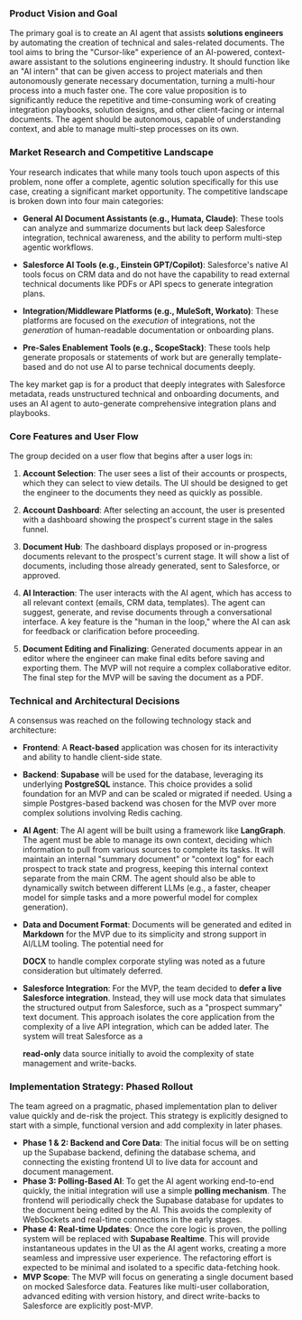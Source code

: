 ### **Product Vision and Goal**

The primary goal is to create an AI agent that assists **solutions engineers** by automating the creation of technical and sales-related documents. The tool aims to bring the "Cursor-like" experience of an AI-powered, context-aware assistant to the solutions engineering industry. It should function like an "AI intern" that can be given access to project materials and then autonomously generate necessary documentation, turning a multi-hour process into a much faster one. The core value proposition is to significantly reduce the repetitive and time-consuming work of creating integration playbooks, solution designs, and other client-facing or internal documents. The agent should be autonomous, capable of understanding context, and able to manage multi-step processes on its own.

### **Market Research and Competitive Landscape**

Your research indicates that while many tools touch upon aspects of this problem, none offer a complete, agentic solution specifically for this use case, creating a significant market opportunity. The competitive landscape is broken down into four main categories:

* **General AI Document Assistants (e.g., Humata, Claude)**: These tools can analyze and summarize documents but lack deep Salesforce integration, technical awareness, and the ability to perform multi-step agentic workflows.

* **Salesforce AI Tools (e.g., Einstein GPT/Copilot)**: Salesforce's native AI tools focus on CRM data and do not have the capability to read external technical documents like PDFs or API specs to generate integration plans.

* **Integration/Middleware Platforms (e.g., MuleSoft, Workato)**: These platforms are focused on the *execution* of integrations, not the *generation* of human-readable documentation or onboarding plans.

* **Pre-Sales Enablement Tools (e.g., ScopeStack)**: These tools help generate proposals or statements of work but are generally template-based and do not use AI to parse technical documents deeply.

The key market gap is for a product that deeply integrates with Salesforce metadata, reads unstructured technical and onboarding documents, and uses an AI agent to auto-generate comprehensive integration plans and playbooks.

### **Core Features and User Flow**

The group decided on a user flow that begins after a user logs in:

1. **Account Selection**: The user sees a list of their accounts or prospects, which they can select to view details. The UI should be designed to get the engineer to the documents they need as quickly as possible.

2. **Account Dashboard**: After selecting an account, the user is presented with a dashboard showing the prospect's current stage in the sales funnel.

3. **Document Hub**: The dashboard displays proposed or in-progress documents relevant to the prospect's current stage. It will show a list of documents, including those already generated, sent to Salesforce, or approved.

4. **AI Interaction**: The user interacts with the AI agent, which has access to all relevant context (emails, CRM data, templates). The agent can suggest, generate, and revise documents through a conversational interface. A key feature is the "human in the loop," where the AI can ask for feedback or clarification before proceeding.

5. **Document Editing and Finalizing**: Generated documents appear in an editor where the engineer can make final edits before saving and exporting them. The MVP will not require a complex collaborative editor. The final step for the MVP will be saving the document as a PDF.

### **Technical and Architectural Decisions**

A consensus was reached on the following technology stack and architecture:

* **Frontend**: A **React-based** application was chosen for its interactivity and ability to handle client-side state.

* **Backend**: **Supabase** will be used for the database, leveraging its underlying **PostgreSQL** instance. This choice provides a solid foundation for an MVP and can be scaled or migrated if needed. Using a simple Postgres-based backend was chosen for the MVP over more complex solutions involving Redis caching.

* **AI Agent**: The AI agent will be built using a framework like **LangGraph**. The agent must be able to manage its own context, deciding which information to pull from various sources to complete its tasks. It will maintain an internal "summary document" or "context log" for each prospect to track state and progress, keeping this internal context separate from the main CRM. The agent should also be able to dynamically switch between different LLMs (e.g., a faster, cheaper model for simple tasks and a more powerful model for complex generation).

* **Data and Document Format**: Documents will be generated and edited in **Markdown** for the MVP due to its simplicity and strong support in AI/LLM tooling. The potential need for

  **DOCX** to handle complex corporate styling was noted as a future consideration but ultimately deferred.

* **Salesforce Integration**: For the MVP, the team decided to **defer a live Salesforce integration**. Instead, they will use mock data that simulates the structured output from Salesforce, such as a "prospect summary" text document. This approach isolates the core application from the complexity of a live API integration, which can be added later. The system will treat Salesforce as a

  **read-only** data source initially to avoid the complexity of state management and write-backs.

### **Implementation Strategy: Phased Rollout**

The team agreed on a pragmatic, phased implementation plan to deliver value quickly and de-risk the project. This strategy is explicitly designed to start with a simple, functional version and add complexity in later phases.

* **Phase 1 & 2: Backend and Core Data**: The initial focus will be on setting up the Supabase backend, defining the database schema, and connecting the existing frontend UI to live data for account and document management.  
* **Phase 3: Polling-Based AI**: To get the AI agent working end-to-end quickly, the initial integration will use a simple **polling mechanism**. The frontend will periodically check the Supabase database for updates to the document being edited by the AI. This avoids the complexity of WebSockets and real-time connections in the early stages.  
* **Phase 4: Real-time Updates**: Once the core logic is proven, the polling system will be replaced with **Supabase Realtime**. This will provide instantaneous updates in the UI as the AI agent works, creating a more seamless and impressive user experience. The refactoring effort is expected to be minimal and isolated to a specific data-fetching hook.  
* **MVP Scope**: The MVP will focus on generating a single document based on mocked Salesforce data. Features like multi-user collaboration, advanced editing with version history, and direct write-backs to Salesforce are explicitly post-MVP.  
